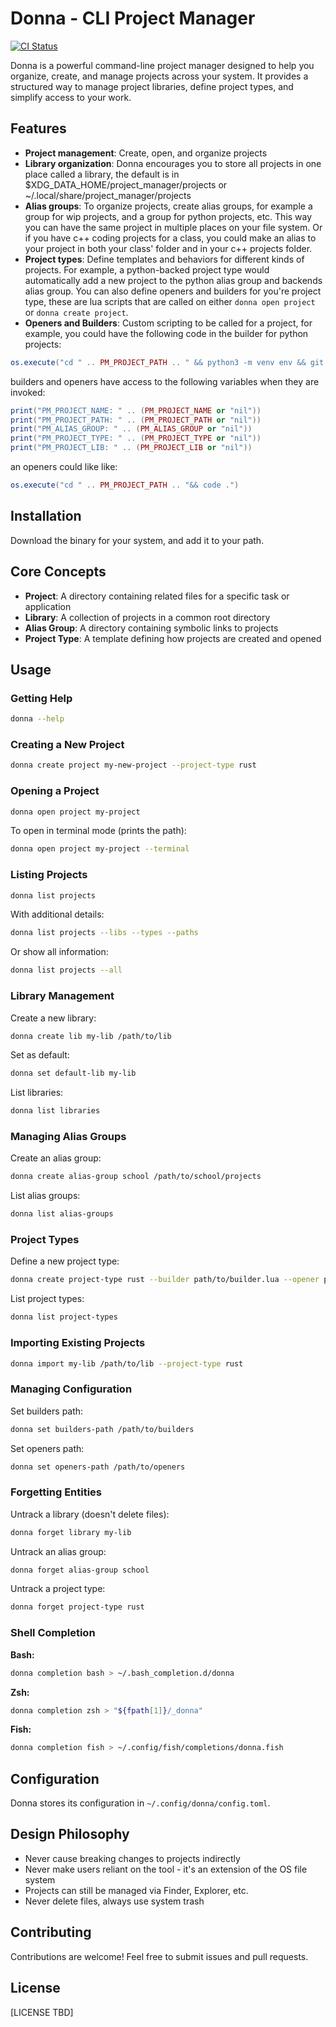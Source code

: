 # Donna - CLI Project Manager

[![CI Status](https://github.com/levirogalla/donna-cli/actions/workflows/ci.yml/badge.svg)](https://github.com/levirogalla/donna-cli/actions/workflows/ci.yml)

Donna is a powerful command-line project manager designed to help you organize, create, and manage projects across your system. It provides a structured way to manage project libraries, define project types, and simplify access to your work.

## Features

- **Project management**: Create, open, and organize projects
- **Library organization**: Donna encourages you to store all projects in one place called a library, the default is in $XDG_DATA_HOME/project_manager/projects or ~/.local/share/project_manager/projects
- **Alias groups**: To organize projects, create alias groups, for example a group for wip projects, and a group for python projects, etc. This way you can have the same project in multiple places on your file system. Or if you have c++ coding projects for a class, you could make an alias to your project in both your class' folder and in your c++ projects folder.
- **Project types**: Define templates and behaviors for different kinds of projects. For example, a python-backed project type would automatically add a new project to the python alias group and backends alias group. You can also define openers and builders for you're project type, these are lua scripts that are called on either `donna open project` or `donna create project`. 
- **Openers and Builders**: Custom scripting to be called for a project, for example, you could have the following code in the builder for python projects:

```lua
os.execute("cd " .. PM_PROJECT_PATH .. " && python3 -m venv env && git init")
```

builders and openers have access to the following variables when they are invoked:

```lua
print("PM_PROJECT_NAME: " .. (PM_PROJECT_NAME or "nil"))
print("PM_PROJECT_PATH: " .. (PM_PROJECT_PATH or "nil"))
print("PM_ALIAS_GROUP: " .. (PM_ALIAS_GROUP or "nil"))
print("PM_PROJECT_TYPE: " .. (PM_PROJECT_TYPE or "nil"))
print("PM_PROJECT_LIB: " .. (PM_PROJECT_LIB or "nil"))
```

an openers could like like:

```lua
os.execute("cd " .. PM_PROJECT_PATH .. "&& code .")
```

## Installation

Download the binary for your system, and add it to your path.

## Core Concepts

- **Project**: A directory containing related files for a specific task or application
- **Library**: A collection of projects in a common root directory
- **Alias Group**: A directory containing symbolic links to projects
- **Project Type**: A template defining how projects are created and opened

## Usage

### Getting Help

```bash
donna --help
```

### Creating a New Project

```bash
donna create project my-new-project --project-type rust
```

### Opening a Project

```bash
donna open project my-project
```

To open in terminal mode (prints the path):

```bash
donna open project my-project --terminal
```

### Listing Projects

```bash
donna list projects
```

With additional details:

```bash
donna list projects --libs --types --paths
```

Or show all information:

```bash
donna list projects --all
```

### Library Management

Create a new library:

```bash
donna create lib my-lib /path/to/lib
```

Set as default:

```bash
donna set default-lib my-lib
```

List libraries:

```bash
donna list libraries
```

### Managing Alias Groups

Create an alias group:

```bash
donna create alias-group school /path/to/school/projects
```

List alias groups:

```bash
donna list alias-groups
```

### Project Types

Define a new project type:

```bash
donna create project-type rust --builder path/to/builder.lua --opener path/to/opener.lua
```

List project types:

```bash
donna list project-types
```

### Importing Existing Projects

```bash
donna import my-lib /path/to/lib --project-type rust
```

### Managing Configuration

Set builders path:

```bash
donna set builders-path /path/to/builders
```

Set openers path:

```bash
donna set openers-path /path/to/openers
```

### Forgetting Entities

Untrack a library (doesn't delete files):

```bash
donna forget library my-lib
```

Untrack an alias group:

```bash
donna forget alias-group school
```

Untrack a project type:

```bash
donna forget project-type rust
```

### Shell Completion

**Bash:**
```bash
donna completion bash > ~/.bash_completion.d/donna
```

**Zsh:**
```bash
donna completion zsh > "${fpath[1]}/_donna"
```

**Fish:**
```bash
donna completion fish > ~/.config/fish/completions/donna.fish
```

## Configuration

Donna stores its configuration in `~/.config/donna/config.toml`.

## Design Philosophy

- Never cause breaking changes to projects indirectly
- Never make users reliant on the tool - it's an extension of the OS file system
- Projects can still be managed via Finder, Explorer, etc.
- Never delete files, always use system trash

## Contributing

Contributions are welcome! Feel free to submit issues and pull requests.

## License

[LICENSE TBD]